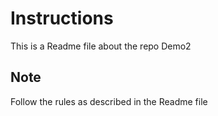 # Instructions

This is a Readme file about the repo Demo2

## Note

Follow the rules as described in the Readme file
